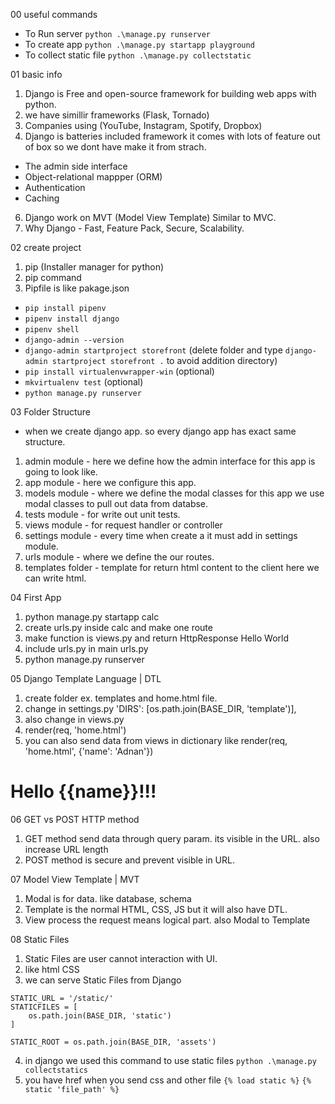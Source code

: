 00 useful commands

- To Run server `python .\manage.py runserver`
- To create app `python .\manage.py startapp playground`
- To collect static file `python .\manage.py collectstatic`

01 basic info

1. Django is Free and open-source framework for building web apps with python.
2. we have simillir frameworks (Flask, Tornado)
3. Companies using (YouTube, Instagram, Spotify, Dropbox)
4. Django is batteries included framework it comes with lots of feature out of box so we dont have make it from strach.
 - The admin side interface
 - Object-relational mappper (ORM)
 - Authentication
 - Caching
6. Django work on MVT (Model View Template) Similar to MVC.
7. Why Django - Fast, Feature Pack, Secure, Scalability.

02 create project

1. pip (Installer manager for python)
2. pip command
3. Pipfile is like pakage.json

- `pip install pipenv`
- `pipenv install django`
- `pipenv shell`
- `django-admin --version`
- `django-admin startproject storefront` (delete folder and type `django-admin startproject storefront .` to avoid addition directory)
- `pip install virtualenvwrapper-win` (optional)
- `mkvirtualenv test` (optional)
- `python manage.py runserver`

03 Folder Structure
- when we create django app. so every django app has exact same structure.
1. admin module - here we define how the admin interface for this app is going to look like.
2. app module - here we configure this app.
3. models module - where we define the modal classes for this app we use modal classes to pull out data from databse.
4. tests module - for write out unit tests.
5. views module - for request handler or controller
6. settings module - every time when create a it must add in settings module.
7. urls module - where we define the our routes.
8. templates folder - template for return html content to the client here we can write html.

04 First App

1. python manage.py startapp calc
2. create urls.py inside calc and make one route
3. make function is views.py and return HttpResponse Hello World
4. include urls.py in main urls.py
5. python manage.py runserver

05 Django Template Language | DTL

1. create folder ex. templates and home.html file.
2. change in settings.py
   'DIRS': [os.path.join(BASE_DIR, 'template')],
3. also change in views.py
4. render(req, 'home.html')
5. you can also send data from views in dictionary like
render(req, 'home.html', {'name': 'Adnan'})
<h1>Hello {{name}}!!!</h1>

06 GET vs POST HTTP method

1. GET method send data through query param. its visible in the URL. also increase URL length
2. POST method is secure and prevent visible in URL.

07 Model View Template | MVT

1. Modal is for data. like database, schema
2. Template is the normal HTML, CSS, JS but it will also have DTL.
3. View process the request means logical part. also Modal to Template

08 Static Files

1. Static Files are user cannot interaction with UI.
2. like html CSS
3. we can serve Static Files from Django

```
STATIC_URL = '/static/'
STATICFILES = [
    os.path.join(BASE_DIR, 'static')
]

STATIC_ROOT = os.path.join(BASE_DIR, 'assets')
```

4. in django we used this command to use static files
   `python .\manage.py collectstatics`
5. you have href when you send css and other file
   `{% load static %}`
   `{% static 'file_path' %}`
